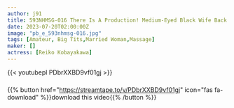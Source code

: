 ```yaml
---
author: j91
title: 593NHMSG-016 There Is A Production! Medium-Eyed Black Wife Back Men’s Esthetic Reiko (Reiko Kobayakawa)
date: 2023-07-20T02:00:00Z
image: "pb_e_593nhmsg-016.jpg"
tags: [Amateur, Big Tits,Married Woman,Massage]
maker: []
actress: [Reiko Kobayakawa]
---
```



{{< youtubepl PDbrXXBD9vf01gj >}}
###

{{% button href="https://streamtape.to/v/PDbrXXBD9vf01gj" icon="fas fa-download" %}}download this video{{% /button %}}

